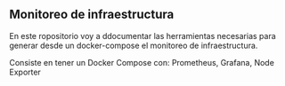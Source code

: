 ## Monitoreo de infraestructura

En este ropositorio voy a ddocumentar las herramientas necesarias para generar desde un docker-compose el monitoreo de infraestructura.

Consiste en tener un Docker Compose con: Prometheus, Grafana, Node Exporter


